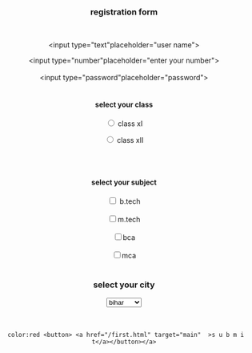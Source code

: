<!DOCTYPE html>
<html lang="en">
<head>
    <meta charset="UTF-8">
    <meta name="viewport" content="width=device-width, initial-scale=1.0">
    <title>Document</title>
</head>
<body>
   <center> <h3>registration form</h3>
<br> 
<FORM ACCTION="/ACTIOM.PHP">

<input type="text"placeholder="user name">


<input type="number"placeholder="enter your number"> 
<br>
<br> 
<input type="password"placeholder="password"> <br>
<br>

<h4>select your class</h4>
<label for="101">
<input type="radio" value="class xI" name="class" id="101"> class xI 
<label for="102">
    <br>
   
<input type="radio" value="class xII" name="class" id="102"> class xII 

</label>




<br><br>

<h4>select your subject</h4>
<label for="math ">
<input type="checkbox" value="b.tech" name="subjuct" 
id="1"> b.tech </label>
<br><br>
<input type="checkbox" value="m.tech" name="subjuct" id="2">m.tech </label>
<br>
<br>
<input type="checkbox" value="bca" name="subjuct" id="3">bca </label>
<br><br>
<input type="checkbox" value="mca" name="subjuct" id="4">mca</label>
<br>
<br>
<!-- <input type="" -->
<h3>select your city</h3>
<select name="city" rows="10"
<option value="bihar">bihar</option>
<option value="utter pradesh">bihar</option>
<option value="delhi">delhi</option>
<option value="mumbai">mumbai</option>
<option value="mumbai">mumbai</option>
<option value="mumbai">goa</option>
</select>
<br>

<br>
<br>
<!-- <textarea name="feedback" id="101" placeholder="pleade give your valuable feedback here" rows="5">feedback</textarea> -->
<!-- 
<input type="submit"  value="submit"  >
<bu -->

     color:red <button> <a href="/first.html" target="main"  >s u b m i t</a></button></a>
</FORM>
<br>
<br>

<!-- <center><iframe width="560" height="315" src="https://www.youtube.com/embed/pNe5hXXFUIg?si=j7_XMiVxSlZQpWWl" title="YouTube video player" frameborder="0" allow="accelerometer; autoplay; clipboard-write; encrypted-media; gyroscope; picture-in-picture; web-share" allowfullscreen></iframe></center>



<iframe src="https://google.com"></iframe>


<center><video height="500" src="/myvideo.mp4"controls >my video</video></center>
</center> -->

</body>
</html>

